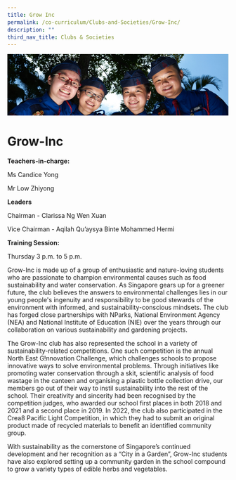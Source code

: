 ```yaml
---
title: Grow Inc
permalink: /co-curriculum/Clubs-and-Societies/Grow-Inc/
description: ""
third_nav_title: Clubs & Societies
---
```

![](/images/CCA.jpg)

Grow-Inc
========

<b> Teachers-in-charge: </b>

Ms Candice Yong 

Mr Low Zhiyong

  

<b> Leaders </b>

Chairman - Clarissa Ng Wen Xuan 

Vice Chairman - Aqilah Qu’aysya Binte Mohammed Hermi

<b> Training Session: </b>

Thursday 3 p.m. to 5 p.m.

Grow-Inc is made up of a group of enthusiastic and nature-loving students who are passionate to champion environmental causes such as food sustainability and water conservation. As Singapore gears up for a greener future, the club believes the answers to environmental challenges lies in our young people's ingenuity and responsibility to be good stewards of the environment with informed, and sustainability-conscious mindsets. The club has forged close partnerships with NParks, National Environment Agency (NEA) and National Institute of Education (NIE) over the years through our collaboration on various sustainability and gardening projects.

The Grow-Inc club has also represented the school in a variety of sustainability-related competitions. One such competition is the annual North East G!nnovation Challenge, which challenges schools to propose innovative ways to solve environmental problems. Through initiatives like promoting water conservation through a skit, scientific analysis of food wastage in the canteen and organising a plastic bottle collection drive, our members go out of their way to instil sustainability into the rest of the school. Their creativity and sincerity had been recognised by the competition judges, who awarded our school first places in both 2018 and 2021 and a second place in 2019. In 2022, the club also participated in the Crea8 Pacific Light Competition, in which they had to submit an original product made of recycled materials to benefit an identified community group. 

With sustainability as the cornerstone of Singapore’s continued development and her recognition as a “City in a Garden”, Grow-Inc students have also explored setting up a community garden in the school compound to grow a variety types of edible herbs and vegetables.